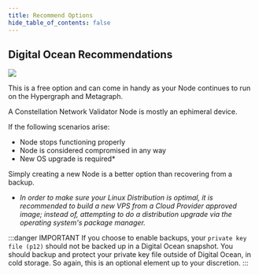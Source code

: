 ```yaml
---
title: Recommend Options
hide_table_of_contents: false
---
```


<head>
  <title>Digital Ocean Node Options</title>
  <meta
    name="description"
    content="Digital Ocean Droplet Creation options recommendations."
  />
</head>

## Digital Ocean Recommendations

![](/img/validator_nodes/node-do-options.png)

This is a free option and can come in handy as your Node continues to run on the Hypergraph and Metagraph.

A Constellation Network Validator Node is mostly an ephimeral device.

If the following scenarios arise:

   - Node stops functioning properly
   - Node is considered compromised in any way
   - New OS upgrade is required*

Simply creating a new Node is a better option than recovering from a backup.

* *In order to make sure your Linux Distribution is optimal, it is recommended to build a new VPS from a Cloud Provider approved image; instead of, attempting to do a distribution upgrade via the operating system's package manager.*

:::danger IMPORTANT
If you choose to enable backups, your `private key file (p12)` should not be backed up in a Digital Ocean snapshot. You should backup and protect your private key file outside of Digital Ocean, in cold storage. So again, this is an optional element up to your discretion.
:::